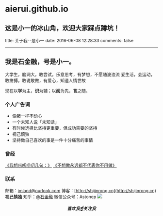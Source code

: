# aierui.github.io
这是小一的冰山角，欢迎大家踩点蹲坑！
---
title: 关于我--是小一
date: 2016-06-08 12:28:33
comments: false

---


## 我是石金融，号是小一。

大学生，脑洞大，敢尝试，乐意思考，有梦想，不愿随波浊流
爱生活，会运动，敢拼搏，敢说敢做，有爱心，知道人情世故

现在以**学**为主，**识**为辅；以**阅**为先，**言**之随。

### 个人广告词

- 像猪一样不动心
- 一个未知人说「未知话」
- 有时候选择比坚持更重要，但成功需要的坚持
- 视己慎独
- 坚持做自己喜欢的事是一件十分痛苦的事情

### 曾经
 [《我想唠叨唠叨几句：》](http://mp.weixin.qq.com/s?__biz=MzI1MDA0MDU1Nw==&mid=208872417&idx=1&sn=787f636ec45690cf4506fe130be43c58#rd)
[《不想做永远都不代表你不用做》](http://mp.weixin.qq.com/s?__biz=MzI1MDA0MDU1Nw==&mid=400257374&idx=1&sn=d04cf303b17b219bfab8e73efad873a1#rd)

### 联系
邮箱：<imland@ourlook.com>
博客：[http://shijinrong.cn](http://shijinrong.cn)  **视己慎独**
知乎：[@石金融](https://www.zhihu.com/people/imland) 
微信公众号：Astonep
![](http://7xpqdb.com1.z0.glb.clouddn.com/astonepshijishendu.jpg)

<h5 align = "center">喜欢我☝关注我</h5>







